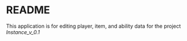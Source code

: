 # README

This application is for editing player, item, and ability data for the project _Instance_v_0.1_ 
